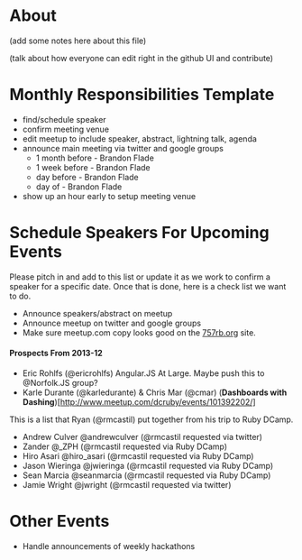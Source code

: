 # About

(add some notes here about this file)

(talk about how everyone can edit right in the github UI and contribute)

# Monthly Responsibilities Template

* find/schedule speaker
* confirm meeting venue
* edit meetup to include speaker, abstract, lightning talk, agenda
* announce main meeting via twitter and google groups
  * 1 month before - Brandon Flade
  * 1 week before - Brandon Flade
  * day before - Brandon Flade
  * day of - Brandon Flade
* show up an hour early to setup meeting venue

# Schedule Speakers For Upcoming Events

Please pitch in and add to this list or update it as we work to confirm a speaker for a specific date. Once that is done, here is a check list we want to do.

* Announce speakers/abstract on meetup
* Announce meetup on twitter and google groups
* Make sure meetup.com copy looks good on the [757rb.org](http://757rb.org/) site.

#### Prospects From 2013-12

* Eric Rohlfs (@ericrohlfs) Angular.JS At Large. Maybe push this to @Norfolk.JS group?
* Karle Durante (@karledurante) & Chris Mar (@cmar) (**Dashboards with Dashing**)[http://www.meetup.com/dcruby/events/101392202/]

This is a list that Ryan (@rmcastil) put together from his trip to Ruby DCamp.

* Andrew Culver @andrewculver (@rmcastil requested via twitter)
* Zander @_ZPH (@rmcastil requested via Ruby DCamp)
* Hiro Asari @hiro_asari (@rmcastil requested via Ruby DCamp)
* Jason Wieringa @jwieringa (@rmcastil requested via Ruby DCamp)
* Sean Marcia @seanmarcia (@rmcastil requested via Ruby DCamp)
* Jamie Wright @jwright (@rmcastil requested via twitter)

# Other Events

* Handle announcements of weekly hackathons

